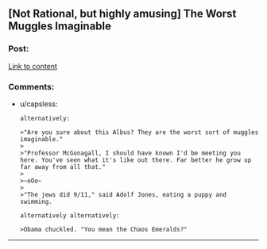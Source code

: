 ## [Not Rational, but highly amusing] The Worst Muggles Imaginable

### Post:

[Link to content](https://m.fanfiction.net/s/7370842/1/The-Worst-Muggles-Imaginable)

### Comments:

- u/capsless:
  ```
  alternatively:

  >"Are you sure about this Albus? They are the worst sort of muggles imaginable."
  >
  >"Professor McGonagall, I should have known I'd be meeting you here. You've seen what it's like out there. Far better he grow up far away from all that."
  >
  >~oOo~
  >
  >"The jews did 9/11," said Adolf Jones, eating a puppy and swimming.

  alternatively alternatively:

  >Obama chuckled. "You mean the Chaos Emeralds?"
  ```

---

